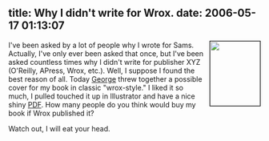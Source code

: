 title: Why I didn't write for Wrox.
date: 2006-05-17 01:13:07
---

<p><a href="http://www.omniti.com/~jesus/misc/wrox-knock-scalable.pdf"><img style="float: right; border: 1px solid black; position: relative; margin-left: 10px" src="http://www.omniti.com/~jesus/misc/wrox-knock-scalable.png" height="129" width="100"></a>I've been asked by a lot of people why I wrote for Sams.  Actually, I've only ever been asked that once, but I've been asked countless times why I didn't write for publisher XYZ (O'Reilly, APress, Wrox, etc.).  Well, I suppose I found the best reason of all.  Today <a href="http://www.schlossnagle.org/~george/">George</a> threw together a possible cover for my book in classic "wrox-style."  I liked it so much, I pulled touched it up in Illustrator and have a nice shiny <a href="http://www.omniti.com/~jesus/misc/wrox-knock-scalable.pdf">PDF</a>.  How many people do you think would buy my book if Wrox published it?</p>
<p>Watch out, I will eat your head.</p>
